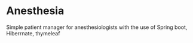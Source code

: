 # Anesthesia

Simple patient manager for anesthesiologists with the use of Spring boot, Hiberrnate, thymeleaf
